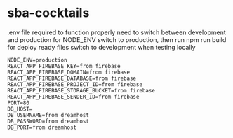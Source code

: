 # sba-cocktails

.env file required to function properly
need to switch between development and production for NODE_ENV
switch to production, then run npm run build for deploy ready files
switch to development when testing locally

    NODE_ENV=production
    REACT_APP_FIREBASE_KEY=from firebase
    REACT_APP_FIREBASE_DOMAIN=from firebase
    REACT_APP_FIREBASE_DATABASE=from firebase
    REACT_APP_FIREBASE_PROJECT_ID=from firebase
    REACT_APP_FIREBASE_STORAGE_BUCKET=from firebase
    REACT_APP_FIREBASE_SENDER_ID=from firebase
    PORT=80
    DB_HOST=
    DB_USERNAME=from dreamhost
    DB_PASSWORD=from dreamhost
    DB_PORT=from dreamhost
